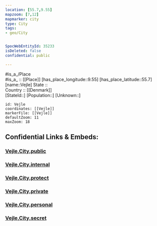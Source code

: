 ```yaml
---
location: [55.7,9.55] 
mapzoom: [7,12] 
mapmarker: city 
type: City
tags:
- geo/City


SpocWebEntityId: 35233
isDeleted: false
confidential: public

---
```

#is_a_/Place  
#is_a_ :: [[Place]] 
[has_place_longitude::9.55] 
[has_place_latitude::55.7] 
[name::Vejle] 
State ::  
Country :: [[Denmark]]  
[StateId::] 
[Population::] 
[Unknown::] 


```leaflet
id: Vejle
coordinates: [[Vejle]] 
markerFile: [[Vejle]] 
defaultZoom: 11 
maxZoom: 18
```


## Confidential Links & Embeds: 

### [Vejle,City.public](/_public/\Earth\Continent\Europe\Europe~North\Denmark\Regions~Denmark\Syddanmark\counties~Syddanmark\Vejle,CountyVejle,City.public.md) 

### [Vejle,City.internal](/_internal/\Earth\Continent\Europe\Europe~North\Denmark\Regions~Denmark\Syddanmark\counties~Syddanmark\Vejle,CountyVejle,City.internal.md) 

### [Vejle,City.protect](/_protect/\Earth\Continent\Europe\Europe~North\Denmark\Regions~Denmark\Syddanmark\counties~Syddanmark\Vejle,CountyVejle,City.protect.md) 

### [Vejle,City.private](/_private/\Earth\Continent\Europe\Europe~North\Denmark\Regions~Denmark\Syddanmark\counties~Syddanmark\Vejle,CountyVejle,City.private.md) 

### [Vejle,City.personal](/_personal/\Earth\Continent\Europe\Europe~North\Denmark\Regions~Denmark\Syddanmark\counties~Syddanmark\Vejle,CountyVejle,City.personal.md) 

### [Vejle,City.secret](/_secret/\Earth\Continent\Europe\Europe~North\Denmark\Regions~Denmark\Syddanmark\counties~Syddanmark\Vejle,CountyVejle,City.secret.md)

